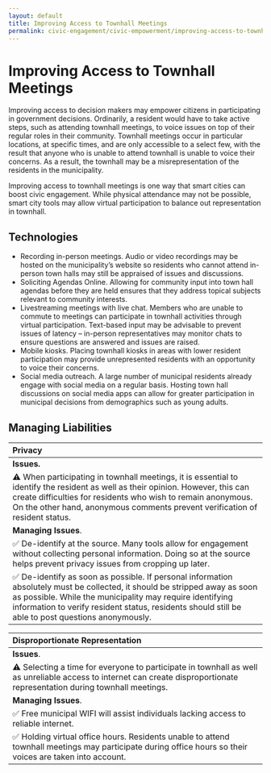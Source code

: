 ```yaml
---
layout: default
title: Improving Access to Townhall Meetings
permalink: civic-engagement/civic-empowerment/improving-access-to-townhall-meetings.html
---
```


# Improving Access to Townhall Meetings

Improving access to decision makers may empower citizens in participating in government decisions. Ordinarily, a resident would have to take active steps, such as attending townhall meetings, to voice issues on top of their regular roles in their community. Townhall meetings occur in particular locations, at specific times, and are only accessible to a select few, with the result that anyone who is unable to attend townhall is unable to voice their concerns. As a result, the townhall may be a misrepresentation of the residents in the municipality.

Improving access to townhall meetings is one way that smart cities can boost civic engagement. While physical attendance may not be possible, smart city tools may allow virtual participation to balance out representation in townhall.

## Technologies

* Recording in-person meetings. Audio or video recordings may be hosted on the municipality’s website so residents who cannot attend in-person town halls may still be appraised of issues and discussions. 
* Soliciting Agendas Online. Allowing for community input into town hall agendas before they are held ensures that they address topical subjects relevant to community interests.
* Livestreaming meetings with live chat. Members who are unable to commute to meetings can participate in townhall activities through virtual participation. Text-based input may be advisable to prevent issues of latency – in-person representatives may monitor chats to ensure questions are answered and issues are raised.
* Mobile kiosks. Placing townhall kiosks in areas with lower resident participation may provide unrepresented residents with an opportunity to voice their concerns.
* Social media outreach. A large number of municipal residents already engage with social media on a regular basis. Hosting town hall discussions on social media apps can allow for greater participation in municipal decisions from demographics such as young adults. 

## Managing Liabilities

| Privacy |
| :--- |
| **Issues.** |
| ⚠ When participating in townhall meetings, it is essential to identify the resident as well as their opinion. However, this can create difficulties for residents who wish to remain anonymous. On the other hand, anonymous comments prevent verification of resident status. |
| **Managing Issues**. |
| ✅ De-identify at the source. Many tools allow for engagement without collecting personal information. Doing so at the source helps prevent privacy issues from cropping up later. |
| ✅ De-identify as soon as possible.  If personal information absolutely must be collected, it should be stripped away as soon as possible. While the municipality may require identifying information to verify resident status, residents should still be able to post questions anonymously. |

| Disproportionate Representation |
| :--- |
| **Issues**. |
| ⚠ Selecting a time for everyone to participate in townhall as well as unreliable access to internet can create disproportionate representation during townhall meetings. |
| **Managing Issues**. |
| ✅ Free municipal WIFI will assist individuals lacking access to reliable internet. |
| ✅ Holding virtual office hours. Residents unable to attend townhall meetings may participate during office hours so their voices are taken into account. |



